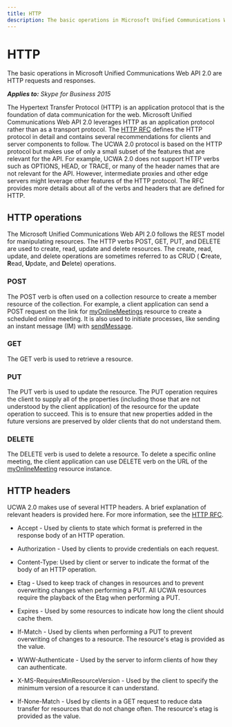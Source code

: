 ```yaml
---
title: HTTP
description: The basic operations in Microsoft Unified Communications Web API 2.0 are HTTP requests and responses.
---
```

# HTTP
The basic operations in Microsoft Unified Communications Web API 2.0 are HTTP requests and responses.


 _**Applies to:** Skype for Business 2015_

The Hypertext Transfer Protocol (HTTP) is an application protocol that is the foundation of data communication for the web. Microsoft Unified Communications Web API 2.0 leverages HTTP as an application protocol rather than as a transport protocol. The [HTTP RFC](http://www.w3.org/Protocols/rfc2616/rfc2616.mdl) defines the HTTP protocol in detail and contains several recommendations for clients and server components to follow. The UCWA 2.0 protocol is based on the HTTP protocol but makes use of only a small subset of the features that are relevant for the API. For example, UCWA 2.0 does not support HTTP verbs such as OPTIONS, HEAD, or TRACE, or many of the header names that are not relevant for the API. However, intermediate proxies and other edge servers might leverage other features of the HTTP protocol. The RFC provides more details about all of the verbs and headers that are defined for HTTP.


## HTTP operations

The Microsoft Unified Communications Web API 2.0 follows the REST model for manipulating resources. The HTTP verbs POST, GET, PUT, and DELETE are used to create, read, update and delete resources. The create, read, update, and delete operations are sometimes referred to as CRUD ( **C**reate, **R**ead, **U**pdate, and **D**elete) operations.


### POST

The POST verb is often used on a collection resource to create a member resource of the collection. For example, a client application can send a POST request on the link for [myOnlineMeetings](myOnlineMeetings_ref.md) resource to create a scheduled online meeting. It is also used to initiate processes, like sending an instant message (IM) with [sendMessage](sendMessage_ref.md).


### GET

The GET verb is used to retrieve a resource.


### PUT

The PUT verb is used to update the resource. The PUT operation requires the client to supply all of the properties (including those that are not understood by the client application) of the resource for the update operation to succeed. This is to ensure that new properties added in the future versions are preserved by older clients that do not understand them.


### DELETE

The DELETE verb is used to delete a resource. To delete a specific online meeting, the client application can use DELETE verb on the URL of the [myOnlineMeeting](myOnlineMeeting_ref.md) resource instance.


## HTTP headers

UCWA 2.0 makes use of several HTTP headers. A brief explanation of relevant headers is provided here. For more information, see the [HTTP RFC](https://www.w3.org/Protocols/rfc2616/rfc2616.txt).


- Accept - Used by clients to state which format is preferred in the response body of an HTTP operation.
 
- Authorization - Used by clients to provide credentials on each request.
 
- Content-Type: Used by client or server to indicate the format of the body of an HTTP operation.
 
- Etag - Used to keep track of changes in resources and to prevent overwriting changes when performing a PUT. All UCWA resources require the playback of the Etag when performing a PUT. 
 
- Expires - Used by some resources to indicate how long the client should cache them.
 
- If-Match - Used by clients when performing a PUT to prevent overwriting of changes to a resource. The resource's etag is provided as the value.
 
- WWW-Authenticate - Used by the server to inform clients of how they can authenticate. 
 
- X-MS-RequiresMinResourceVersion - Used by the client to specify the minimum version of a resource it can understand.
 
- If-None-Match - Used by clients in a GET request to reduce data transfer for resources that do not change often. The resource's etag is provided as the value.
 
